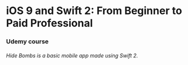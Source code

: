 # iOS 9 and Swift 2: From Beginner to Paid Professional
### Udemy course
###### Hide Bombs is a basic mobile app made using Swift 2.
